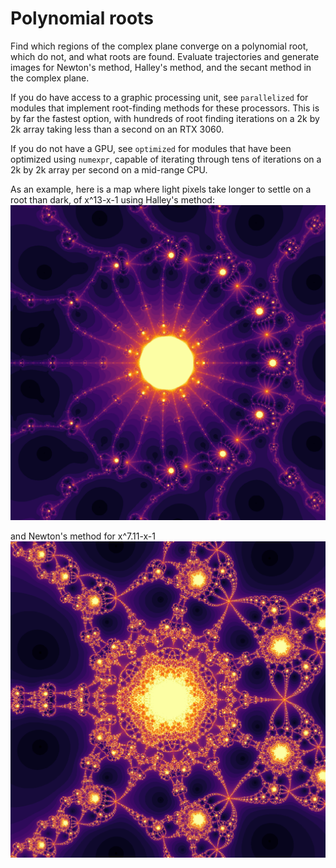 # Polynomial roots

Find which regions of the complex plane converge on a polynomial root, which do not, and what roots are found.  Evaluate trajectories and generate images for Newton's method, Halley's method, and the secant method in the complex plane.  

If you do have access to a graphic processing unit, see `parallelized` for modules that implement root-finding methods for these processors.  This is by far the fastest option, with hundreds of root finding iterations on a 2k by 2k array taking less than a second on an RTX 3060.

If you do not have a GPU, see `optimized` for modules that have been optimized using `numexpr`, capable of iterating through tens of iterations on a 2k by 2k array per second on a mid-range CPU.

As an example, here is a map where light pixels take longer to settle on a root than dark, of x^13-x-1 using Halley's method:
![halley's](https://github.com/blbadger/blbadger.github.io/blob/master/newton-method/halley_x%5E13-x-1.png)

and Newton's method for x^7.11-x-1
![halley's](https://github.com/blbadger/blbadger.github.io/blob/master/newton-method/newton_z%5E7.11-z-1.png)
